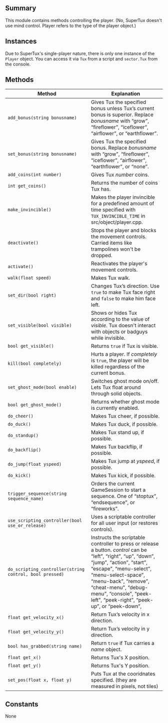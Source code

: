 Summary
-------

This module contains methods controlling the player. (No, SuperTux doesn't use mind control. Player refers to the type of the player object.)

Instances
---------

Due to SuperTux's single-player nature, there is only one instance of the `Player` object. You can access it via `Tux` from a script and `sector.Tux` from the console.

Methods
-------

Method                        | Explanation                                  
----------------------------- | ---------------------------------------------
`add_bonus(string bonusname)` | Gives Tux the specified bonus unless Tux’s current bonus is superior. Replace <var>bonusname</var> with “grow”, “fireflower”, “iceflower”, “airflower”, or “earthflower”.
`set_bonus(string bonusname)` | Gives Tux the specified bonus. Replace <var>bonusname</var> with “grow”, “fireflower”, “iceflower”, “airflower”, “earthflower”, or “none”.
`add_coins(int number)`       | Gives Tux <var>number</var> coins.
`int get_coins()`             | Returns the number of coins Tux has.
`make_invincible()`           | Makes the player invincible for a predefined amount of time specified with `TUX_INVINCIBLE_TIME` in src/object/player.cpp.
`deactivate()`                | Stops the player and blocks the movement controls. Carried items like trampolines won't be dropped.
`activate()`                  | Reactivates the player's movement controls.
`walk(float speed)`           | Makes Tux walk.
`set_dir(bool right)`         | Changes Tux’s direction. Use `true` to make Tux face right and `false` to make him face left.
`set_visible(bool visible)`   | Shows or hides Tux according to the value of <var>visible</var>. Tux doesn't interact with objects or badguys while invisible.
`bool get_visible()`          | Returns `true` if Tux is visible.
`kill(bool completely)`       | Hurts a player. If <var>completely</var> is `true`, the player will be killed regardless of the current bonus.
`set_ghost_mode(bool enable)` | Switches ghost mode on/off. Lets Tux float around through solid objects.
`bool get_ghost_mode()`       | Returns whether ghost mode is currently enabled.
`do_cheer()`                  | Makes Tux cheer, if possible.
`do_duck()`                   | Makes Tux duck, if possible.
`do_standup()`                | Makes Tux stand up, if possible.
`do_backflip()`               | Makes Tux backflip, if possible.
`do_jump(float yspeed)`       | Makes Tux jump at <var>yspeed</var>, if possible.
`do_kick()`                   | Makes Tux kick, if possible.
`trigger_sequence(string sequence_name)` | Orders the current GameSession to start a sequence. One of “stoptux”, “endsequence”, or “fireworks”.
`use_scripting_controller(bool use_or_release)` | Uses a scriptable controller for all user input (or restores controls).
`do_scripting_controller(string control, bool pressed)` | Instructs the scriptable controller to press or release a button. <var>control</var> can be “left”, “right”, “up”, “down”, “jump”, “action”, “start”, “escape”, “menu-select”, “menu-select-space”, “menu-back”, “remove”, “cheat-menu”, “debug-menu”, “console”, “peek-left”, “peek-right”, “peek-up”, or “peek-down”,
`float get_velocity_x()`      | Return Tux’s velocity in x direction.
`float get_velocity_y()`      | Return Tux’s velocity in y direction.
`bool has_grabbed(string name)` | Return `true` if Tux carries a <var>name</var> object.
`float get_x()`               | Returns Tux's X position.
`float get_y()`               | Returns Tux's Y position. 
`set_pos(float x, float y)`   | Puts Tux at the cooridnates specified. (they are measured in pixels, not tiles)

Constants
---------

None
